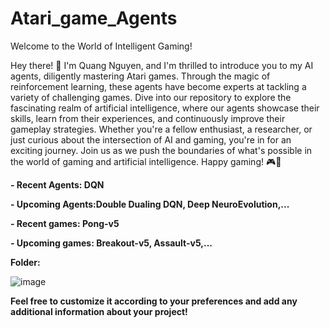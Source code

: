 # Atari_game_Agents
Welcome to the World of Intelligent Gaming!

Hey there! 👋 I'm Quang Nguyen, and I'm thrilled to introduce you to my AI agents, diligently mastering Atari games. Through the magic of reinforcement learning, these agents have become experts at tackling a variety of challenging games. Dive into our repository to explore the fascinating realm of artificial intelligence, where our agents showcase their skills, learn from their experiences, and continuously improve their gameplay strategies. Whether you're a fellow enthusiast, a researcher, or just curious about the intersection of AI and gaming, you're in for an exciting journey. Join us as we push the boundaries of what's possible in the world of gaming and artificial intelligence. Happy gaming! 🎮🤖

**- Recent Agents: DQN** 

**- Upcoming Agents:Double Dualing DQN, Deep NeuroEvolution,...**

**- Recent games: Pong-v5**

**- Upcoming games: Breakout-v5, Assault-v5,...**

**Folder:**

![image](https://github.com/QuangNguyen2910/Atari_game_Agents/assets/127973111/8ddd95c7-60be-4f4f-b80f-c37c3e92da9e)
        
**Feel free to customize it according to your preferences and add any additional information about your project!**
